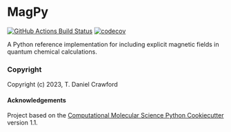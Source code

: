 MagPy
==============================
[//]: # (Badges)
[![GitHub Actions Build Status](https://github.com/CrawfordGroup/MagPy/workflows/CI/badge.svg)](https://github.com/CrawfordGroup/magpy/actions?query=workflow%3ACI)
[![codecov](https://codecov.io/gh/CrawfordGroup/MagPy/branch/main/graph/badge.svg)](https://codecov.io/gh/CrawfordGroup/MagPy/branch/main)

A Python reference implementation for including explicit magnetic fields in quantum chemical calculations.

### Copyright

Copyright (c) 2023, T. Daniel Crawford


#### Acknowledgements
 
Project based on the 
[Computational Molecular Science Python Cookiecutter](https://github.com/molssi/cookiecutter-cms) version 1.1.
